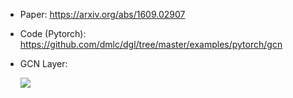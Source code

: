 * Paper: https://arxiv.org/abs/1609.02907
* Code (Pytorch): https://github.com/dmlc/dgl/tree/master/examples/pytorch/gcn

* GCN Layer:

  <img src="https://latex.codecogs.com/png.latex?\mathbf{h}_{v}=\sigma\left(\mathbf{b}+c_{v}\sum_{u\in\mathcal{N}(v)}c_{u}\mathbf{W}\mathbf{h}_{u}\right)">

